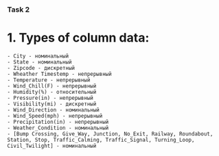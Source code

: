 ### Task 2

# 1. Types of column data:
    - City - номинальный
    - State - номинальный
    - Zipcode - дискретный
    - Wheather Timestemp - непрерывный
    - Temperature - непрерывный
    - Wind_Chill(F) - непрерывный
    - Humidity(%) - относительный
    - Pressure(in) - непрерывный
    - Visibility(mi) - дискретный
    - Wind_Direction - номинальный
    - Wind_Speed(mph) - непрерывный
    - Precipitation(in) - непрерывный
    - Weather_Condition - номинальный
    - [Bump	Crossing, Give_Way, Junction, No_Exit, Railway, Roundabout, Station, Stop, Traffic_Calming, Traffic_Signal, Turning_Loop, Civil_Twilight] - номинальный
    
    
    